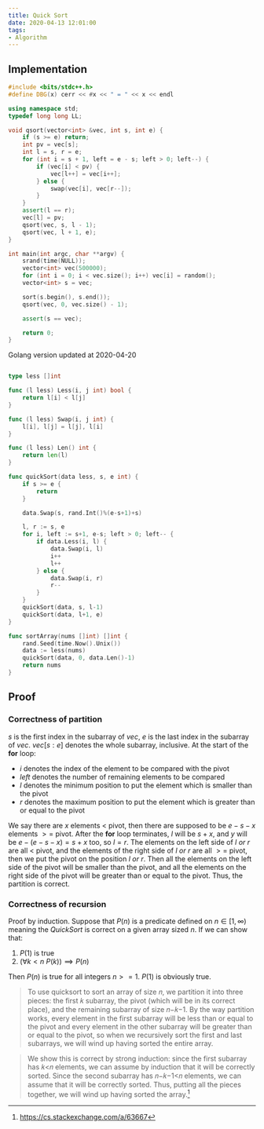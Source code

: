 ```yaml
---
title: Quick Sort
date: 2020-04-13 12:01:00
tags:
- Algorithm
---
```


## Implementation

```cpp
#include <bits/stdc++.h>
#define DBG(x) cerr << #x << " = " << x << endl

using namespace std;
typedef long long LL;

void qsort(vector<int> &vec, int s, int e) {
    if (s >= e) return;
    int pv = vec[s];
    int l = s, r = e;
    for (int i = s + 1, left = e - s; left > 0; left--) {
        if (vec[i] < pv) {
            vec[l++] = vec[i++];
        } else {
            swap(vec[i], vec[r--]);
        }
    }
    assert(l == r);
    vec[l] = pv;
    qsort(vec, s, l - 1);
    qsort(vec, l + 1, e);
}

int main(int argc, char **argv) {
    srand(time(NULL));
    vector<int> vec(500000);
    for (int i = 0; i < vec.size(); i++) vec[i] = random();
    vector<int> s = vec;

    sort(s.begin(), s.end());
    qsort(vec, 0, vec.size() - 1);

    assert(s == vec);

    return 0;
}
```

Golang version updated at 2020-04-20
```go

type less []int

func (l less) Less(i, j int) bool {
	return l[i] < l[j]
}

func (l less) Swap(i, j int) {
	l[i], l[j] = l[j], l[i]
}

func (l less) Len() int {
	return len(l)
}

func quickSort(data less, s, e int) {
	if s >= e {
		return
	}

	data.Swap(s, rand.Int()%(e-s+1)+s)

	l, r := s, e
	for i, left := s+1, e-s; left > 0; left-- {
		if data.Less(i, l) {
			data.Swap(i, l)
			i++
			l++
		} else {
			data.Swap(i, r)
			r--
		}
	}
	quickSort(data, s, l-1)
	quickSort(data, l+1, e)
}

func sortArray(nums []int) []int {
	rand.Seed(time.Now().Unix())
	data := less(nums)
	quickSort(data, 0, data.Len()-1)
	return nums
}
```

## Proof

### Correctness of partition
$s$ is the first index in the subarray of $vec$, $e$ is the last index in the subarray of $vec$.
$vec[s:e]$ denotes the whole subarray, inclusive.
At the start of the **for** loop:
- $i$ denotes the index of the element to be compared with the pivot
- $left$ denotes the number of remaining elements to be compared
- $l$ denotes the minimum position to put the element which is smaller than the pivot
- $r$ denotes the maximum position to put the element which is greater than or equal to the pivot

We say there are $x$ elements $<$ pivot, then there are supposed to be $e - s - x$ elements $>=$ pivot.
After the **for** loop terminates, $l$ will be $s + x$, and $y$ will be $e - (e - s - x) = s + x$ too, so $l = r$.
The elements on the left side of $l \ or\  r$ are all $<$ pivot, and the elements of the right side of $l \ or \ r$ are all $>=$ pivot, then we put the pivot on the position $l \ or \ r$.
Then all the elements on the left side of the pivot will be smaller than the pivot, and all the elements on the right side of the pivot will be greater than or equal to the pivot.
Thus, the partition is correct.

### Correctness of recursion
Proof by induction.
Suppose that $P(n)$ is a predicate defined on $n \in [1, \infty)$ meaning the $Quick Sort$ is correct on a given array sized $n$.
If we can show that:
1. $P(1)$ is true
2. ($\forall k < n \ P(k)) \implies P(n)$

Then $P(n)$ is true for all integers $n >= 1$.
$P(1)$ is obviously true.

> To use quicksort to sort an array of size 𝑛, we partition it into three pieces: the first 𝑘 subarray, the pivot (which will be in its correct place), and the remaining subarray of size 𝑛−𝑘−1. By the way partition works, every element in the first subarray will be less than or equal to the pivot and every element in the other subarray will be greater than or equal to the pivot, so when we recursively sort the first and last subarrays, we will wind up having sorted the entire array.

> We show this is correct by strong induction: since the first subarray has 𝑘<𝑛 elements, we can assume by induction that it will be correctly sorted. Since the second subarray has 𝑛−𝑘−1<𝑛 elements, we can assume that it will be correctly sorted. Thus, putting all the pieces together, we will wind up having sorted the array.[^induction_proof]

[^induction_proof]: https://cs.stackexchange.com/a/63667